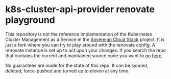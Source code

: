 # k8s-cluster-api-provider renovate playground



This repository is not the reference implementation of the Kubernetes Cluster
Management as a Service in the [Sovereign Cloud Stack](https://scs.community/)
project. It is just a fork where you can try to play around with the renovate config. A renovate instance is set up to act upon your changes. If you search the repo that contains the current and maintained source code you want to go [here](https://github.com/SovereignCloudStack/k8s-cluster-api-provider).

No guarantees are made for the state of this repo. It can be synced, deleted, force-pushed and turned up to eleven at any time.

